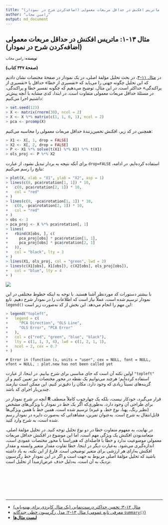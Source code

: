 ```yaml
---
title: "مثال ۱۳-۱: ماتریس افکنش در حداقل مربعات معمولی (اضافه‌کردن شرح در نمودار)"
author: "رامین مجاب"
output: md_document
---
```

##  مثال ۱۳-۱: ماتریس افکنش در حداقل مربعات معمولی (اضافه‌کردن شرح در نمودار)
<p style='font-size: 0.8em;'><b>نویسنده:</b> <span>رامین مجاب</span></p>

**(صفحهٔ ۳۴۷ کتاب)**

در [مثال ۱۱-۳](matrix_book_fa_example11.3)، در بحث تحلیل مؤلفهٔ اصلی، در یک نمودار در صفحهٔ مختصات نشان دادیم که این تحلیل چگونه جهتی را می‌یابد که «تفسیری از خطا» حداقل یا «تفسیری از پراکندگی» حداکثر است. در این مثال، توضیح می‌دهیم که چگونه تفسیر خطا و پراکندگی، در مسئلهٔ حداقل مربعات معمولی متفاوت است. در ابتدا، کدی مشابه با آنچه پیش‌تر داشتیم اجرا می‌کنیم:

``` r
> set.seed(123)
> X <- matrix(rnorm(30), ncol = 2)
> X <- X %*% matrix(c(1, 1, 0, 1), ncol = 2)
> pca <- prcomp(X)
```
همچنین در کد زیر،  افکنش تخمین‌زنندهٔ حداقل مربعات معمولی را محاسبه می‌کنیم:

``` r
> X1 <- X[, 1, drop = FALSE]
> X2 <- X[, 2, drop = FALSE]
> P <- X1 %*% solve(t(X1) %*% X1) %*% t(X1)
> ols_proj <- P %*% X2
```
برای آنکه نتیجه به بردار تبدیل نشود، 	از عبارت `drop=FALSE`   استفاده کرده‌ایم. در ادامه، نتایج را رسم می‌کنیم:

``` r
> plot(X, xlab = "X1", ylab = "X2", asp = 1)
> lines(c(0, pca$rotation[1, 1]) * 10,
+   c(0, pca$rotation[2, 1]) * 10,
+   col = "red"
+ )
> lines(c(0, -pca$rotation[1, 1]) * 10,
+   c(0, -pca$rotation[2, 1]) * 10,
+   col = "red"
+ )
> obs <- 3
> pca_proj <- X %*% pca$rotation[, 1]
> lines(
+   rbind(X[obs, ], c(
+     pca_proj[obs] * pca$rotation[1, 1],
+     pca_proj[obs] * pca$rotation[2, 1]
+   )),
+   col = "black", lty = 3
+ )
> lines(X1, ols_proj, col = "green", lwd = 2)
> lines(c(X1[obs], X1[obs]), c(X2[obs], ols_proj[obs]),
+   col = "blue", lty = 4
+ )
```

<img src="/rstatistics63/assets/images/matrix_book_fa/fig_ols_pca-1.svg" style="display: block; margin: auto;" />

با بیشتر دستورات کد موردنظر آشنا هستید. با توجه به اینکه خطوط مختلفی در این نمودار ترسیم شده است، عملاً نیاز است که اطلاعات را در نمودار شرح دهیم. تابع `legend()` این مهم را انجام می‌دهد. این بخش از کد به‌صورت زیر است:

``` r
> legend("topleft",
+   legend = c(
+     "PCA Direction", "OLS Line",
+     "OLS Error", "PCA Error"
+   ),
+   col = c("red", "green", "blue", "black"),
+   lty = c(1, 1, 3, 4), lwd = c(1, 2, 1, 1),
+   ncol = 2, cex = 0.7
+ )
```

```
# Error in (function (s, units = "user", cex = NULL, font = NULL, vfont = NULL, : plot.new has not been called yet
```

 اولین نکته آن است که جای مناسبی برای شرح بیابیم. در اینجا، از عبارت `"topleft"` استفاده کرده‌ایم؛ هرچند می‌توانیم یک نقطه در محور مختصات نیز تعیین کنیم و از گزینه‌های نسبتاً زیادی که وجود دارد، مکان را دقیق‌تر کنیم. این ممکن است نیازمند چندین‌بار اجرای کد باشد. 

آنچه در شرح نمودار در **R** قرار می‌گیرد، خودکار نیست، بلکه یک چهارچوب کاملاً منعطف برای طراحی آن وجود دارد، به‌طوری‌که اگر یک خط در نمودار با ویژگی‌های مشخص (نظیر رنگ، پهنا، نوع خط، و غیره) ترسیم شده است، همین خط با همین ویژگی‌ها قابل‌انتقال به شرح است. به‌عنوان تمرین، مشاهداتی که به‌صورت دایره در نمودار رسم شده است، به شرح وارد کنید. 

در نهایت، به مفهوم متفاوت خطا در دو نوع تحلیل توجه کنید. در تحلیل مؤلفهٔ اصلی، متعامدبودن افکنش یک ویژگی مهم است، اما این موضوع در افکنش حداقل مربعات معمولی موضوعیت ندارد و خطا با فاصله‌ای که هم‌راستا با محور مختصات عمودی است، اندازه‌گیری می‌شود. به‌عبارت دیگر در اینجا، خطا تفاوت مقدار متغیر وابسته و مقدار افکنش به‌ازای هر ارزشی برای متغیر توضیحی است. فارغ از این نکته، به یاد  داشته باشید که تحلیل مؤلفهٔ اصلی مربوط به جهت است و اگر در این نمودار خط رگرسیون نزدیک به آن است، به‌دلیل حذف عرض‌ازمبدأ از تحلیل است.
  	  


<p style='margin-bottom:3cm;'></p><hr/>

- [مثال ۱۲-۳: تخمین حداکثر درست‌نمایی (یک مثال کابردی برای بهینه‌یابی)](matrix_book_fa_example12.3.html)
- [مثال ۱۳-۲: مدل رگرسیون خطی چندگانه (معرفی تابع عمومی `summary()`)](matrix_book_fa_example13.2.html)
- [<b>لیست مثال‌ها</b>](matrix_book_fa.html)
